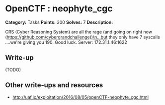 # OpenCTF : neophyte_cgc

**Category:** Tasks
**Points:** 300
**Solves:** 7
**Description:**

CRS (Cyber Reasoning System) are all the rage (and going on right now (<https://github.com/cybergrandchallenge))\n...but> they only have 7 syscalls
....we're giving you 190. Good luck.
Server: 172.31.1.46:1622

## Write-up

(TODO)

## Other write-ups and resources

* http://uaf.io/exploitation/2016/08/05/openCTF-neophyte_cgc.html
